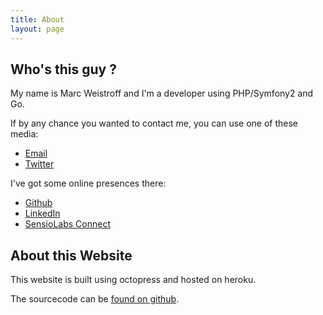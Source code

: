 ```yaml
---
title: About
layout: page
---
```


## Who's this guy ?

My name is Marc Weistroff and I'm a developer using PHP/Symfony2 and Go.

If by any chance you wanted to contact me, you can use one of these media:

- [Email](mailto:marc@weistroff.net)
- [Twitter](https://twitter.com/futurecat)

I've got some online presences there:

- [Github](https://github.com/marcw)
- [LinkedIn](http://www.linkedin.com/profile/view?id=25413980)
- [SensioLabs Connect](https://connect.sensiolabs.com/profile/futurecat)

## About this Website

This website is built using octopress and hosted on heroku.

The sourcecode can be [found on github](http://github.com/marcw/marc.weistroff.net).
